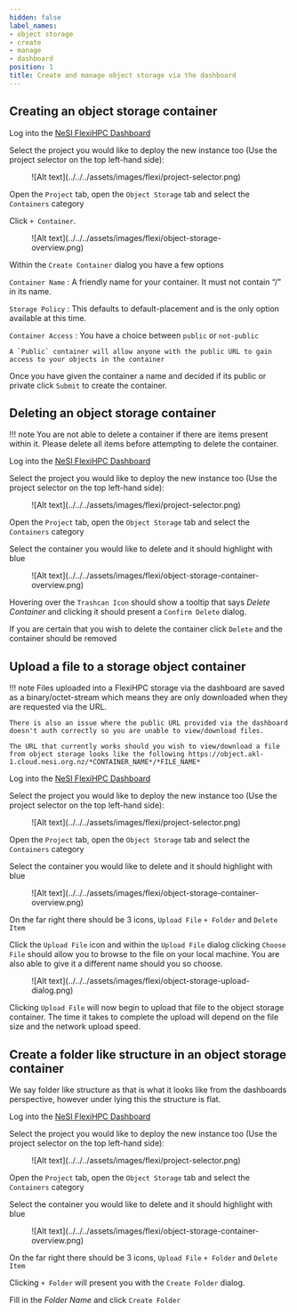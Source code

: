 ```yaml
---
hidden: false
label_names:
- object storage
- create
- manage
- dashboard
position: 1
title: Create and manage object storage via the dashboard
---
```


## Creating an object storage container

Log into the [NeSI FlexiHPC Dashboard](https://dashboard.cloud.nesi.org.nz/)

Select the project you would like to deploy the new instance too (Use the project selector on the top left-hand side):

<figure markdown>
  ![Alt text](../../../assets/images/flexi/project-selector.png)
</figure>

Open the `Project` tab, open the `Object Storage` tab and select the `Containers` category

Click `+ Container`.

<figure markdown>
  ![Alt text](../../../assets/images/flexi/object-storage-overview.png)
</figure>

Within the `Create Container` dialog you have a few options

`Container Name`
:   A friendly name for your container. It must not contain “/” in its name.

`Storage Policy`
:   This defaults to default-placement and is the only option available at this time.

`Container Access`
:   You have a choice between `public` or `not-public`

    A `Public` container will allow anyone with the public URL to gain access to your objects in the container

Once you have given the container a name and decided if its public or private click `Submit` to create the container.

## Deleting an object storage container

!!! note
    You are not able to delete a container if there are items present within it. Please delete all items before attempting to delete the container.

Log into the [NeSI FlexiHPC Dashboard](https://dashboard.cloud.nesi.org.nz/)

Select the project you would like to deploy the new instance too (Use the project selector on the top left-hand side):

<figure markdown>
  ![Alt text](../../../assets/images/flexi/project-selector.png)
</figure>

Open the `Project` tab, open the `Object Storage` tab and select the `Containers` category

Select the container you would like to delete and it should highlight with blue

<figure markdown>
  ![Alt text](../../../assets/images/flexi/object-storage-container-overview.png)
</figure>

Hovering over the `Trashcan Icon` should show a tooltip that says *Delete Container* and clicking it should present a `Confirm Delete` dialog.

If you are certain that you wish to delete the container click `Delete` and the container should be removed

## Upload a file to a storage object container

!!! note
    Files uploaded into a FlexiHPC storage via the dashboard are saved as a binary/octet-stream which means they are only downloaded when they are requested via the URL.

    There is also an issue where the public URL provided via the dashboard doesn't auth correctly so you are unable to view/download files. 

    The URL that currently works should you wish to view/download a file from object storage looks like the following https://object.akl-1.cloud.nesi.org.nz/*CONTAINER_NAME*/*FILE_NAME*

Log into the [NeSI FlexiHPC Dashboard](https://dashboard.cloud.nesi.org.nz/)

Select the project you would like to deploy the new instance too (Use the project selector on the top left-hand side):

<figure markdown>
  ![Alt text](../../../assets/images/flexi/project-selector.png)
</figure>

Open the `Project` tab, open the `Object Storage` tab and select the `Containers` category

Select the container you would like to delete and it should highlight with blue

<figure markdown>
  ![Alt text](../../../assets/images/flexi/object-storage-container-overview.png)
</figure>

On the far right there should be 3 icons, `Upload File` `+ Folder` and `Delete Item`

Click the `Upload File` icon and within the `Upload File` dialog clicking `Choose File` should allow you to browse to the file on your local machine. You are also able to give it a different name should you so choose.

<figure markdown>
  ![Alt text](../../../assets/images/flexi/object-storage-upload-dialog.png)
</figure>

Clicking `Upload File` will now begin to upload that file to the object storage container. The time it takes to complete the upload will depend on the file size and the network upload speed.

## Create a folder like structure in an object storage container

We say folder like structure as that is what it looks like from the dashboards perspective, however under lying this the structure is flat.

Log into the [NeSI FlexiHPC Dashboard](https://dashboard.cloud.nesi.org.nz/)

Select the project you would like to deploy the new instance too (Use the project selector on the top left-hand side):

<figure markdown>
  ![Alt text](../../../assets/images/flexi/project-selector.png)
</figure>

Open the `Project` tab, open the `Object Storage` tab and select the `Containers` category

Select the container you would like to delete and it should highlight with blue

<figure markdown>
  ![Alt text](../../../assets/images/flexi/object-storage-container-overview.png)
</figure>

On the far right there should be 3 icons, `Upload File` `+ Folder` and `Delete Item`

Clicking `+ Folder` will present you with the `Create Folder` dialog.

Fill in the *Folder Name* and click `Create Folder`
